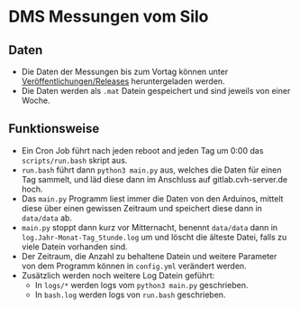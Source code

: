 # DMS Messungen vom Silo

## Daten
- Die Daten der Messungen bis zum Vortag können unter [Veröffentlichungen/Releases](https://gitlab.cvh-server.de/Lennard/messdatensilo/-/releases/latest) heruntergeladen werden.
- Die Daten werden als `.mat` Datein gespeichert und sind jeweils von einer Woche.

## Funktionsweise
- Ein Cron Job führt nach jeden reboot and jeden Tag um 0:00 das `scripts/run.bash` skript aus.
- `run.bash` führt dann `python3 main.py` aus, welches die Daten für einen Tag sammelt, und läd diese dann im Anschluss auf gitlab.cvh-server.de hoch.
- Das `main.py` Programm liest immer die Daten von den Arduinos, mittelt diese über einen gewissen Zeitraum und speichert diese dann in `data/data` ab.
- `main.py` stoppt dann kurz vor Mitternacht, benennt `data/data` dann in `log.Jahr-Monat-Tag_Stunde.log` um und löscht die älteste Datei, falls zu viele Datein vorhanden sind.
- Der Zeitraum, die Anzahl zu behaltene Datein und weitere Parameter von dem Programm können in `config.yml` verändert werden.
- Zusätzlich werden noch weitere Log Datein geführt:
    - In `logs/*` werden logs vom `python3 main.py` geschrieben.
    - In `bash.log` werden logs von `run.bash` geschrieben.